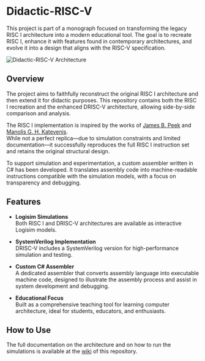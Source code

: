 # Didactic-RISC-V

This project is part of a monograph focused on transforming the legacy RISC I architecture into a modern educational tool. The goal is to recreate RISC I, enhance it with features found in contemporary architectures, and evolve it into a design that aligns with the RISC-V specification.

![Didactic-RISC-V Architecture](https://github.com/user-attachments/assets/c3bb8eed-a5ef-40f1-b8df-c6eda5cc1376)

## Overview

The project aims to faithfully reconstruct the original RISC I architecture and then extend it for didactic purposes. This repository contains both the RISC I recreation and the enhanced DRISC-V architecture, allowing side-by-side comparison and analysis.

The RISC I implementation is inspired by the works of [James B. Peek](https://www2.eecs.berkeley.edu/Pubs/TechRpts/1983/CSD-83-135.pdf) and [Manolis G. H. Katevenis](https://archive.org/details/reducedinstructi0000kate/mode/2up).  
While not a perfect replica—due to simulation constraints and limited documentation—it successfully reproduces the full RISC I instruction set and retains the original structural design.

To support simulation and experimentation, a custom assembler written in C# has been developed. It translates assembly code into machine-readable instructions compatible with the simulation models, with a focus on transparency and debugging.

## Features

- **Logisim Simulations**  
  Both RISC I and DRISC-V architectures are available as interactive Logisim models.

- **SystemVerilog Implementation**  
  DRISC-V includes a SystemVerilog version for high-performance simulation and testing.

- **Custom C# Assembler**  
  A dedicated assembler that converts assembly language into executable machine code, designed to illustrate the assembly process and assist in system development and debugging.

- **Educational Focus**  
  Built as a comprehensive teaching tool for learning computer architecture, ideal for students, educators, and enthusiasts.

## How to Use

The full documentation on the architecture and on how to run the simulations is available at the [wiki](https://github.com/Diogo-Valadares/Didactic-RISC-V/wiki) of this repository.
